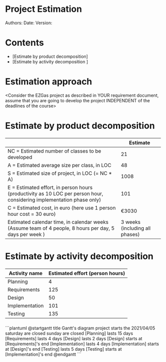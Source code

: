 # Project Estimation  
Authors:
Date:
Version:
# Contents
- [Estimate by product decomposition]
- [Estimate by activity decomposition ]
# Estimation approach
<Consider the EZGas  project as described in YOUR requirement document, assume that you are going to develop the project INDEPENDENT of the deadlines of the course>
# Estimate by product decomposition
### 
|             | Estimate                        |             
| ----------- | ------------------------------- |  
| NC =  Estimated number of classes to be developed   | 21 |             
|  A = Estimated average size per class, in LOC       | 48 | 
| S = Estimated size of project, in LOC (= NC * A) | 1008 |
| E = Estimated effort, in person hours (productivity as 10 LOC per person hour, considering implementation phase only)  | 101 |   
| C = Estimated cost, in euro (here use 1 person hour cost = 30 euro) | €3030 | 
| Estimated calendar time, in calendar weeks (Assume team of 4 people, 8 hours per day, 5 days per week ) | 3 weeks (including all phases) |     

# Estimate by activity decomposition
### 
|         Activity name    | Estimated effort (person hours)   |             
| ----------- | ------------------------------- |
| Planning | 4 |
| Requirements | 125 |
| Design | 50 |
| Implementation | 101 |
| Testing | 135 |
###

´´´plantuml
@startgantt
title Gantt's diagram
project starts the 2021/04/05
saturday are closed
sunday are closed 
[Planning] lasts 15 days
[Requirements] lasts 4 days
[Design] lasts 2 days
[Design] starts at [Requirements]'s end
[Implementation] lasts 4 days
[Implementation] starts at [Design]'s end
[Testing] lasts 5 days
[Testing] starts at [Implementation]'s end
@endgantt
´´´